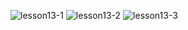 ![lesson13-1](https://user-images.githubusercontent.com/76208848/182364237-b886ac01-5cd1-4186-a108-b8aaed4181ae.png)
![lesson13-2](https://user-images.githubusercontent.com/76208848/182364241-6f72fd98-2ca9-42cc-a6db-1ccad4c3b983.png)
![lesson13-3](https://user-images.githubusercontent.com/76208848/182364245-05cd625c-d332-4ba8-888a-23dab6017c22.png)
